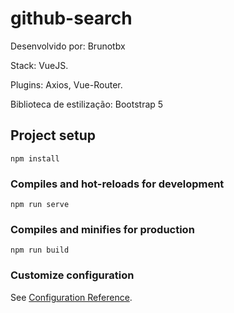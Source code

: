 # github-search

Desenvolvido por: Brunotbx


Stack: VueJS.

Plugins: Axios, Vue-Router.

Biblioteca de estilização: Bootstrap 5


## Project setup
```
npm install
```

### Compiles and hot-reloads for development
```
npm run serve
```

### Compiles and minifies for production
```
npm run build
```

### Customize configuration
See [Configuration Reference](https://cli.vuejs.org/config/).
